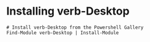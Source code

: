 # Installing verb-Desktop

    # Install verb-Desktop from the Powershell Gallery
    Find-Module verb-Desktop | Install-Module
